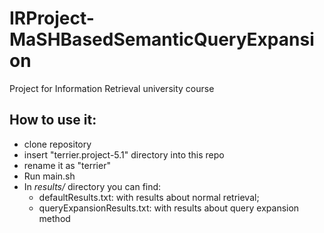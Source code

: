 # IRProject-MaSHBasedSemanticQueryExpansion
Project for Information Retrieval university course 

## How to use it:
- clone repository
- insert "terrier.project-5.1" directory into this repo
- rename it as "terrier"
- Run main.sh
- In *results/* directory you can find:
	- defaultResults.txt: with results about normal retrieval;
	- queryExpansionResults.txt: with results about query expansion method
